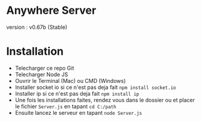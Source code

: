# Anywhere Server
version : v0.67b (Stable)

# Installation
- Telecharger ce repo Git
- Telecharger Node JS
- Ouvrir le Terminal (Mac) ou CMD (Windows)
- Installer socket io si ce n'est pas deja fait ``` npm install socket.io ```
- Installer ip si ce n'est pas deja fait ``` npm install ip ```
- Une fois les installations faites, rendez vous dans le dossier ou et placer le fichier ```Server.js``` en tapant ```cd C:/path```
- Ensuite lancez le serveur en tapant ```node Server.js```